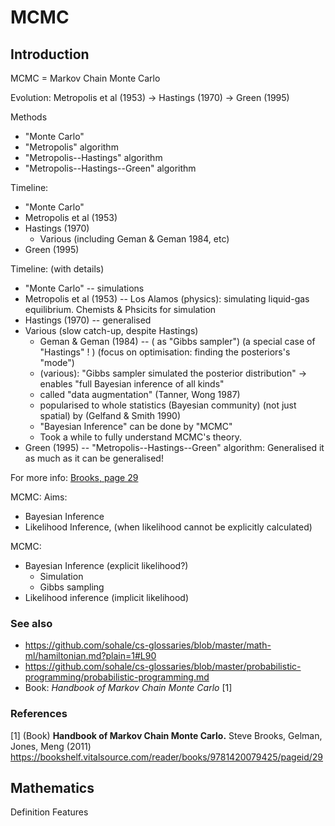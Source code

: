 # MCMC

## Introduction
MCMC = Markov Chain Monte Carlo

Evolution:
Metropolis et al (1953) → Hastings (1970) → Green (1995)

Methods
* "Monte Carlo"
* "Metropolis" algorithm
* "Metropolis--Hastings" algorithm
* "Metropolis--Hastings--Green" algorithm

Timeline:
* "Monte Carlo"
* Metropolis et al (1953)
* Hastings (1970)
   * Various (including Geman & Geman 1984, etc)
* Green (1995)

Timeline: (with details)
* "Monte Carlo" -- simulations
* Metropolis et al (1953) -- Los Alamos (physics): simulating liquid-gas equilibrium. Chemists & Phsicits for simulation
* Hastings (1970) -- generalised
* Various (slow catch-up, despite Hastings)
   * Geman & Geman (1984) --  ( as "Gibbs sampler") (a special case of "Hastings" ! ) (focus on optimisation: finding the posteriors's "mode")
   * (various): "Gibbs sampler simulated the posterior distribution" -> enables "full Bayesian inference of all kinds"
   * called "data augmentation" (Tanner, Wong 1987)
   * popularised to whole statistics (Bayesian community) (not just spatial) by (Gelfand & Smith 1990)
   * "Bayesian Inference" can be done by "MCMC"
   * Took a while to fully understand MCMC's theory.
* Green (1995) -- "Metropolis--Hastings--Green" algorithm: Generalised it as much as it can be generalised!

For more info: [Brooks, page 29](https://bookshelf.vitalsource.com/reader/books/9781420079425/pageid/29)

MCMC:
Aims:
* Bayesian Inference
* Likelihood Inference, (when likelihood cannot be explicitly calculated)

MCMC:
* Bayesian Inference (explicit likelihood?)
   * Simulation
   * Gibbs sampling
* Likelihood inference (implicit likelihood)


### See also
* https://github.com/sohale/cs-glossaries/blob/master/math-ml/hamiltonian.md?plain=1#L90
* https://github.com/sohale/cs-glossaries/blob/master/probabilistic-programming/probabilistic-programming.md
* Book: *Handbook of Markov Chain Monte Carlo* [1]


### References
[1] (Book) **Handbook of Markov Chain Monte Carlo.** Steve Brooks, Gelman, Jones, Meng (2011) https://bookshelf.vitalsource.com/reader/books/9781420079425/pageid/29

## Mathematics
Definition
Features
